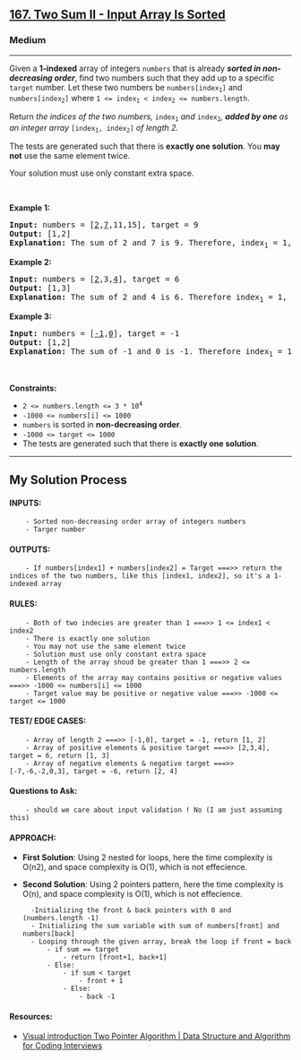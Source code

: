 <h2><a href="https://leetcode.com/problems/two-sum-ii-input-array-is-sorted/">167. Two Sum II - Input Array Is Sorted</a></h2><h3>Medium</h3><hr><div style="user-select: auto;"><p style="user-select: auto;">Given a <strong style="user-select: auto;">1-indexed</strong> array of integers <code style="user-select: auto;">numbers</code> that is already <strong style="user-select: auto;"><em style="user-select: auto;">sorted in non-decreasing order</em></strong>, find two numbers such that they add up to a specific <code style="user-select: auto;">target</code> number. Let these two numbers be <code style="user-select: auto;">numbers[index<sub style="user-select: auto;">1</sub>]</code> and <code style="user-select: auto;">numbers[index<sub style="user-select: auto;">2</sub>]</code> where <code style="user-select: auto;">1 &lt;= index<sub style="user-select: auto;">1</sub> &lt; index<sub style="user-select: auto;">2</sub> &lt;= numbers.length</code>.</p>

<p style="user-select: auto;">Return<em style="user-select: auto;"> the indices of the two numbers, </em><code style="user-select: auto;">index<sub style="user-select: auto;">1</sub></code><em style="user-select: auto;"> and </em><code style="user-select: auto;">index<sub style="user-select: auto;">2</sub></code><em style="user-select: auto;">, <strong style="user-select: auto;">added by one</strong> as an integer array </em><code style="user-select: auto;">[index<sub style="user-select: auto;">1</sub>, index<sub style="user-select: auto;">2</sub>]</code><em style="user-select: auto;"> of length 2.</em></p>

<p style="user-select: auto;">The tests are generated such that there is <strong style="user-select: auto;">exactly one solution</strong>. You <strong style="user-select: auto;">may not</strong> use the same element twice.</p>

<p style="user-select: auto;">Your solution must use only constant extra space.</p>

<p style="user-select: auto;">&nbsp;</p>
<p style="user-select: auto;"><strong style="user-select: auto;">Example 1:</strong></p>

<pre style="user-select: auto;"><strong style="user-select: auto;">Input:</strong> numbers = [<u style="user-select: auto;">2</u>,<u style="user-select: auto;">7</u>,11,15], target = 9
<strong style="user-select: auto;">Output:</strong> [1,2]
<strong style="user-select: auto;">Explanation:</strong> The sum of 2 and 7 is 9. Therefore, index<sub style="user-select: auto;">1</sub> = 1, index<sub style="user-select: auto;">2</sub> = 2. We return [1, 2].
</pre>

<p style="user-select: auto;"><strong style="user-select: auto;">Example 2:</strong></p>

<pre style="user-select: auto;"><strong style="user-select: auto;">Input:</strong> numbers = [<u style="user-select: auto;">2</u>,3,<u style="user-select: auto;">4</u>], target = 6
<strong style="user-select: auto;">Output:</strong> [1,3]
<strong style="user-select: auto;">Explanation:</strong> The sum of 2 and 4 is 6. Therefore index<sub style="user-select: auto;">1</sub> = 1, index<sub style="user-select: auto;">2</sub> = 3. We return [1, 3].
</pre>

<p style="user-select: auto;"><strong style="user-select: auto;">Example 3:</strong></p>

<pre style="user-select: auto;"><strong style="user-select: auto;">Input:</strong> numbers = [<u style="user-select: auto;">-1</u>,<u style="user-select: auto;">0</u>], target = -1
<strong style="user-select: auto;">Output:</strong> [1,2]
<strong style="user-select: auto;">Explanation:</strong> The sum of -1 and 0 is -1. Therefore index<sub style="user-select: auto;">1</sub> = 1, index<sub style="user-select: auto;">2</sub> = 2. We return [1, 2].
</pre>

<p style="user-select: auto;">&nbsp;</p>
<p style="user-select: auto;"><strong style="user-select: auto;">Constraints:</strong></p>

<ul style="user-select: auto;">
	<li style="user-select: auto;"><code style="user-select: auto;">2 &lt;= numbers.length &lt;= 3 * 10<sup style="user-select: auto;">4</sup></code></li>
	<li style="user-select: auto;"><code style="user-select: auto;">-1000 &lt;= numbers[i] &lt;= 1000</code></li>
	<li style="user-select: auto;"><code style="user-select: auto;">numbers</code> is sorted in <strong style="user-select: auto;">non-decreasing order</strong>.</li>
	<li style="user-select: auto;"><code style="user-select: auto;">-1000 &lt;= target &lt;= 1000</code></li>
	<li style="user-select: auto;">The tests are generated such that there is <strong style="user-select: auto;">exactly one solution</strong>.</li>
</ul>
</div>
<hr>
<h2>My Solution Process</h2>

#### INPUTS:
        - Sorted non-decreasing order array of integers numbers
        - Targer number

#### OUTPUTS:
        - If numbers[index1] + numbers[index2] = Target ===>> return the indices of the two numbers, like this [index1, index2], so it's a 1-indexed array

#### RULES:
        - Both of two indecies are greater than 1 ===>> 1 <= index1 < index2 
        - There is exactly one solution
        - You may not use the same element twice
        - Solution must use only constant extra space
        - Length of the array shoud be greater than 1 ===>> 2 <= numbers.length
        - Elements of the array may contains positive or negative values ===>> -1000 <= numbers[i] <= 1000
        - Target value may be positive or negative value ===>> -1000 <= target <= 1000

#### TEST/ EDGE CASES:
        - Array of length 2 ===>> [-1,0], target = -1, return [1, 2]
        - Array of positive elements & positive target ===>> [2,3,4], target = 6, return [1, 3]
        - Array of negative elements & negative target ===>> [-7,-6,-2,0,3], target = -6, return [2, 4]

#### Questions to Ask:
        - should we care about input validation ! No (I am just assuming this)

#### APPROACH:
- **First Solution**: Using 2 nested for loops, here the time complexity is O(n2), and space complexity is O(1), which is not effecience.
        
- **Second Solution**: Using 2 pointers pattern, here the time complexity is O(n), and space complexity is O(1), which is not effecience.
        
        -Initializing the front & back pointers with 0 and (numbers.length -1)
        - Initializing the sum variable with sum of numbers[front] and numbers[back]
        - Looping through the given array, break the loop if front = back
            - if sum == target
                - return [front+1, back+1]
            - Else:
                - if sum < target
                    - front + 1
                - Else:
                    - back -1

#### Resources:
- [Visual introduction Two Pointer Algorithm | Data Structure and Algorithm for Coding Interviews](https://www.youtube.com/watch?v=On03HWe2tZM)
